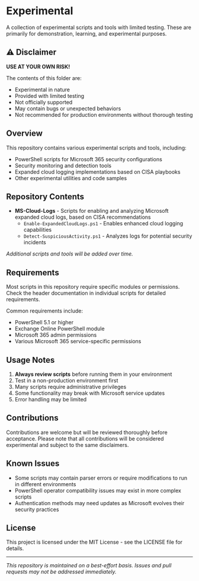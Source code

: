 # Experimental

A collection of experimental scripts and tools with limited testing. These are primarily for demonstration, learning, and experimental purposes.

## ⚠️ Disclaimer

**USE AT YOUR OWN RISK!**

The contents of this folder are:
- Experimental in nature
- Provided with limited testing
- Not officially supported
- May contain bugs or unexpected behaviors
- Not recommended for production environments without thorough testing

## Overview

This repository contains various experimental scripts and tools, including:

- PowerShell scripts for Microsoft 365 security configurations
- Security monitoring and detection tools
- Expanded cloud logging implementations based on CISA playbooks
- Other experimental utilities and code samples

## Repository Contents

- **MS-Cloud-Logs** - Scripts for enabling and analyzing Microsoft expanded cloud logs, based on CISA recommendations
  - `Enable-ExpandedCloudLogs.ps1` - Enables enhanced cloud logging capabilities
  - `Detect-SuspiciousActivity.ps1` - Analyzes logs for potential security incidents

*Additional scripts and tools will be added over time.*

## Requirements

Most scripts in this repository require specific modules or permissions. Check the header documentation in individual scripts for detailed requirements.

Common requirements include:
- PowerShell 5.1 or higher
- Exchange Online PowerShell module
- Microsoft 365 admin permissions
- Various Microsoft 365 service-specific permissions

## Usage Notes

1. **Always review scripts** before running them in your environment
2. Test in a non-production environment first
3. Many scripts require administrative privileges
4. Some functionality may break with Microsoft service updates
5. Error handling may be limited

## Contributions

Contributions are welcome but will be reviewed thoroughly before acceptance. Please note that all contributions will be considered experimental and subject to the same disclaimers.

## Known Issues

- Some scripts may contain parser errors or require modifications to run in different environments
- PowerShell operator compatibility issues may exist in more complex scripts
- Authentication methods may need updates as Microsoft evolves their security practices

## License

This project is licensed under the MIT License - see the LICENSE file for details.

---

*This repository is maintained on a best-effort basis. Issues and pull requests may not be addressed immediately.*
